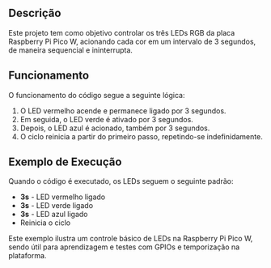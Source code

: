 ## Descrição

Este projeto tem como objetivo controlar os três LEDs RGB da placa Raspberry Pi Pico W, acionando cada cor em um intervalo de 3 segundos, de maneira sequencial e ininterrupta.

## Funcionamento

O funcionamento do código segue a seguinte lógica:

1. O LED vermelho acende e permanece ligado por 3 segundos.
2. Em seguida, o LED verde é ativado por 3 segundos.
3. Depois, o LED azul é acionado, também por 3 segundos.
4. O ciclo reinicia a partir do primeiro passo, repetindo-se indefinidamente.

## Exemplo de Execução

Quando o código é executado, os LEDs seguem o seguinte padrão:

- **3s** - LED vermelho ligado
- **3s** - LED verde ligado
- **3s** - LED azul ligado
- Reinicia o ciclo

Este exemplo ilustra um controle básico de LEDs na Raspberry Pi Pico W, sendo útil para aprendizagem e testes com GPIOs e temporização na plataforma.
